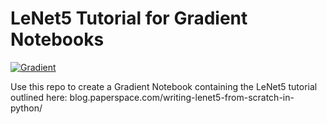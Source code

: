 # LeNet5 Tutorial for Gradient Notebooks

[![Gradient](https://assets.paperspace.io/img/gradient-badge.svg)](https://console.paperspace.com/ml-showcase/notebook/rf3st01egvvwp61?file=LeNet5.ipynb)

Use this repo to create a Gradient Notebook containing the LeNet5 tutorial outlined here: blog.paperspace.com/writing-lenet5-from-scratch-in-python/
